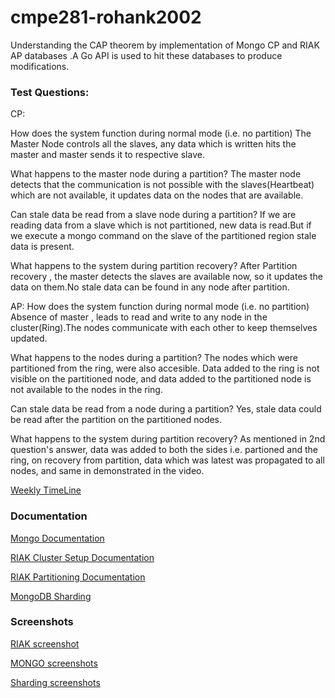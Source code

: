 # cmpe281-rohank2002
 
Understanding the CAP theorem by implementation of Mongo CP and RIAK AP databases .A Go API is used to hit these databases to produce modifications.

### Test Questions:

CP:

How does the system function during normal mode (i.e. no partition)
The Master Node controls all the slaves, any data which is written hits the master and master sends it to respective slave.

What happens to the master node during a partition?
The master node detects that the communication is not possible with the slaves(Heartbeat) which are not available, it updates data on the nodes that are available. 

Can stale data be read from a slave node during a partition?
If we are reading data from a slave which is not partitioned, new data is read.But if we execute a mongo command on the slave of the partitioned region stale data is present.

What happens to the system during partition recovery?
After Partition recovery , the master detects the slaves are available now, so it updates the data on them.No stale data can be found in any node after partition.

AP:
How does the system function during normal mode (i.e. no partition)
Absence of master , leads to read and write to any node in the cluster(Ring).The nodes communicate with each other to keep themselves updated.

What happens to the nodes during a partition? 
The nodes which were partitioned from the ring, were also accesible. Data added to the ring is not visible on the partitioned node, and data added to the partitioned node is not available to the nodes in the ring.

Can stale data be read from a node during a partition?
Yes, stale data could be read after the partition on the partitioned nodes.

What happens to the system during partition recovery?
As mentioned in 2nd question's answer, data was added to both the sides i.e. partioned and the ring, on recovery from partition, data which was latest was propagated to all nodes, and same in demonstrated in the video.

[Weekly TimeLine](https://github.com/nguyensjsu/cmpe281-rohank2002/blob/master/Timeline.md)

### Documentation

[Mongo Documentation](https://github.com/nguyensjsu/cmpe281-rohank2002/blob/master/Mongo/Mongo%20Cluster%20setup.md)

[RIAK Cluster Setup Documentation](https://github.com/nguyensjsu/cmpe281-rohank2002/blob/master/Riak/RIAK%20Cluster.md)

[RIAK Partitioning Documentation](https://github.com/nguyensjsu/cmpe281-rohank2002/blob/master/Riak/RIAK%20PARTITION.md)

[MongoDB Sharding](https://github.com/nguyensjsu/cmpe281-rohank2002/blob/master/sharding/Mongo%20Sharding.md)

### Screenshots

[RIAK screenshot](https://github.com/nguyensjsu/cmpe281-rohank2002/blob/master/Riak/RIAK%20Personal%20Project.pdf)

[MONGO screenshots](https://github.com/nguyensjsu/cmpe281-rohank2002/blob/master/Mongo/Mongo%20ScreenShots.md)

[Sharding screenshots](https://github.com/nguyensjsu/cmpe281-rohank2002/blob/master/sharding/Sharding%20ScreenShots.md)

 
